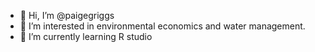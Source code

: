 - 👋 Hi, I’m @paigegriggs
- 👀 I’m interested in environmental economics and water management.
- 🌱 I’m currently learning R studio

<!---
paigegriggs/paigegriggs is a ✨ special ✨ repository because its `README.md` (this file) appears on your GitHub profile.
You can click the Preview link to take a look at your changes.
--->
